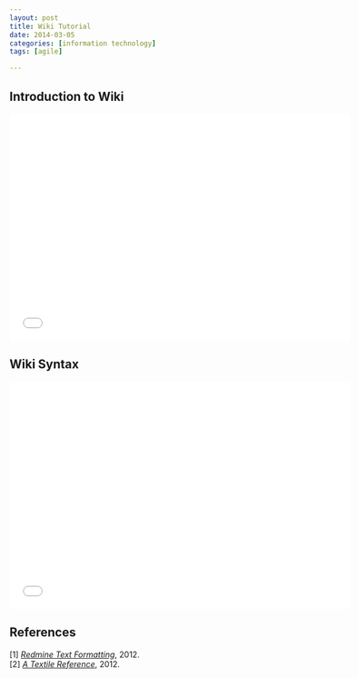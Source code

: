 ```yaml
---
layout: post
title: Wiki Tutorial
date: 2014-03-05 
categories: [information technology]
tags: [agile]

---
```


Introduction to Wiki
---

<iframe width="600" height="400" src="//www.youtube.com/embed/-Q6LIoqij1I" frameborder="0" allowfullscreen></iframe>

Wiki Syntax
---
<iframe width="600" height="400" src="//www.youtube.com/embed/xmxXbG1LQMU" frameborder="0" allowfullscreen></iframe>

References
---
[1] [*Redmine Text Formatting*](http://www.redmine.org/projects/redmine/wiki/RedmineTextFormatting), 2012.  
[2] [*A Textile Reference*](http://redcloth.org/hobix.com/textile/), 2012.

